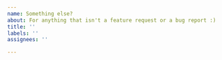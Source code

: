 ```yaml
---
name: Something else?
about: For anything that isn't a feature request or a bug report :)
title: ''
labels: ''
assignees: ''

---
```

